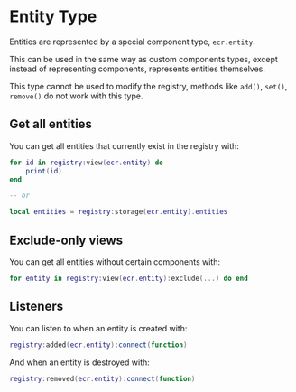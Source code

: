 # Entity Type

Entities are represented by a special component type, `ecr.entity`.

This can be used in the same way as custom components types, except instead of
representing components, represents entities themselves.

This type cannot be used to modify the registry, methods like `add()`, `set()`,
`remove()` do not work with this type.

## Get all entities

You can get all entities that currently exist in the registry with:

```lua
for id in registry:view(ecr.entity) do
    print(id)
end

-- or

local entities = registry:storage(ecr.entity).entities
```

## Exclude-only views

You can get all entities without certain components with:

```lua
for entity in registry:view(ecr.entity):exclude(...) do end
```

## Listeners

You can listen to when an entity is created with:

```lua
registry:added(ecr.entity):connect(function)
```

And when an entity is destroyed with:

```lua
registry:removed(ecr.entity):connect(function)
```
